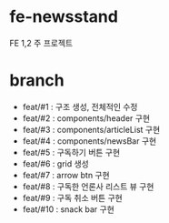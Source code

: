 # fe-newsstand
FE 1,2 주 프로젝트

# branch
- feat/#1 : 구조 생성, 전체적인 수정
- feat/#2 : components/header 구현
- feat/#3 : components/articleList 구현
- feat/#4 : components/newsBar 구현
- feat/#5 : 구독하기 버튼 구현
- feat/#6 : grid 생성
- feat/#7 : arrow btn 구현
- feat/#8 : 구독한 언론사 리스트 뷰 구현
- feat/#9 : 구독 취소 버튼 구현
- feat/#10 : snack bar 구현